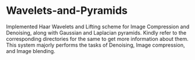 # Wavelets-and-Pyramids
Implemented Haar Wavelets and Lifting scheme for Image Compression and Denoising, along with Gaussian and Laplacian pyramids. Kindly refer to the corresponding directories for the same to get more information about them. This system majorly performs the tasks of Denoising, Image compression, and Image blending.
